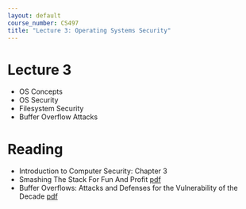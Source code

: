 ```yaml
---
layout: default
course_number: CS497
title: "Lecture 3: Operating Systems Security"
---
```


# Lecture 3

- OS Concepts
- OS Security
- Filesystem Security
- Buffer Overflow Attacks

# Reading 

- Introduction to Computer Security: Chapter 3
- Smashing The Stack For Fun And Profit [pdf](http://www-inst.eecs.berkeley.edu/~cs161/fa08/papers/stack_smashing.pdf)
- Buffer Overflows: Attacks and Defenses for the Vulnerability of the Decade [pdf](cowan.pdf)
